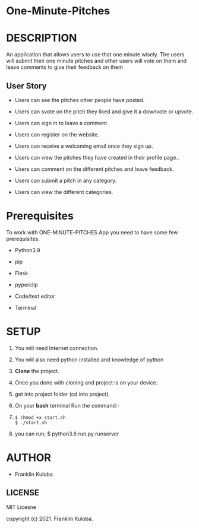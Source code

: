 # One-Minute-Pitches


# DESCRIPTION
An application that allows users to use that one minute wisely. The users will submit their one minute pitches and other users will vote on them and leave comments to give their feedback on them

## User Story

- Users can see the pitches other people have posted.

- Users can svote on the pitch they liked and give it a downvote or upvote.

- Users can sign in to leave a comment.

- Users can register on the website.

- Users can receive a welcoming email once they sign up.

- Users can view the pitches they have created in their profile page..

- Users can comment on the different pitches and leave feedback. 

- Users can submit a pitch in any category. 

- Users can view the different categories.

# Prerequisites

To work with ONE-MINUTE-PITCHES App you need to have some few prerequisites.

- Python3.9

- pip

- Flask 

- pyperclip

- Code/text editor

- Terminal

# SETUP

1. You will need Internet connection.

2. You will also need python installed and knowledge of python

3. **Clone** the project.

4. Once you done with cloning and project is on your device.

5. get into project folder (cd into project).

6. On your **bash** terminal Run the command:-

7.  ```
    $ chmod +x start.sh
    $ ./start.sh
     ```

8. you can run;   $ python3.6 run.py runserver

# AUTHOR
 * Franklin Kuloba

## LICENSE
   MIT Licesne

 copyright (c) 2021. Franklin Kuloba. 
